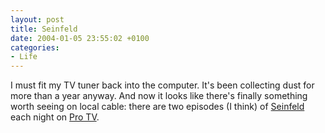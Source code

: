 ```yaml
---
layout: post
title: Seinfeld
date: 2004-01-05 23:55:02 +0100
categories:
- Life
---
```

<p>I must fit my TV tuner back into the computer. It's been collecting dust for more than a year anyway. And now it looks like there's finally something worth seeing on local cable: there are two episodes (I think) of <a href="http://www.spe.sony.com/tv/shows/seinfeld/">Seinfeld</a> each night on <a href="http://www.protv.ro" title="What an absolutely crappy site!">Pro TV</a>.</p>
